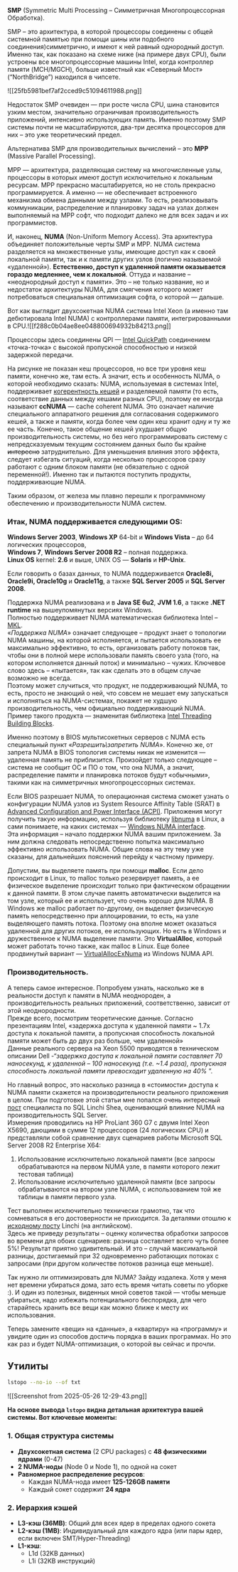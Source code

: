 **SMP** (Symmetric Multi Processing – Симметричная Многопроцессорная Обработка).  
  
SMP – это архитектура, в которой процессоры соединены с общей системной памятью при помощи шины или подобного соединения)симметрично, и имеют к ней равный однородный доступ. Именно так, как показано на схеме ниже (на примере двух CPU), были устроены все многопроцессорные машины Intel, когда контроллер памяти (MCH/MGCH), больше известный как «Северный Мост» (“NorthBridge”) находился в чипсете.

![[25fb5981bef7af2cced9c51094611988.png]]

Недостаток SMP очевиден — при росте числа CPU, шина становится узким местом, значительно ограничивая производительность приложений, интенсивно использующих память. Именно поэтому SMP системы почти не масштабируются, два-три десятка процессоров для них – это уже теоретический предел.  
  
Альтернатива SMP для производительных вычислений – это **MPP** (Massive Parallel Processing).  

MPP — архитектура, разделяющая систему на многочисленные узлы, процессоры в которых имеют доступ исключительно к локальным ресурсам. MPP прекрасно масштабируется, но не столь прекрасно программируется. А именно — не обеспечивает встроенного механизма обмена данными между узлами. То есть, реализовывать коммуникации, распределение и планировку задач на узлах должен выполняемый на MPP софт, что подходит далеко не для всех задач и их программистов.  
  
И, наконец, **NUMA** (Non-Uniform Memory Access). Эта архитектура объединяет положительные черты SMP и MPP. NUMA система разделяется на множественные узлы, имеющие доступ как к своей локальной памяти, так и к памяти других узлов (логично называемой «удаленной»). **Естественно, доступ к удаленной памяти оказывается гораздо медленнее, чем к локальной**. Оттуда и название – «неоднородный доступ к памяти». Это – не только название, но и недостаток архитектуры NUMA, для смягчения которого может потребоваться специальная оптимизация софта, о которой — дальше.  
  
Вот как выглядит двухсокетная NUMA система Intel Xeon (а именно там дебютировала Intel NUMA) с контроллерами памяти, интегрированными в CPU.![[f288c0b04ae8ee048800694932b84213.png]]

Процессоры здесь соединены QPI — [Intel QuickPath](http://en.wikipedia.org/wiki/Intel_QuickPath_Interconnect) соединением «точка-точка» с высокой пропускной способностью и низкой задержкой передачи.  
  
На рисунке не показан кеш процессоров, но все три уровня кеш памяти, конечно же, там есть. А значит, есть и особенность NUMA, о которой необходимо сказать: NUMA, используемая в системах Intel, поддерживает [когерентность кешей](http://ru.wikipedia.org/wiki/%D0%9A%D0%BE%D0%B3%D0%B5%D1%80%D0%B5%D0%BD%D1%82%D0%BD%D0%BE%D1%81%D1%82%D1%8C_%D0%BA%D1%8D%D1%88%D0%B0) и разделяемой памяти (то есть, соответствие данных между кешами разных CPU), поэтому ее иногда называют **ccNUMA** — cache coherent NUMA. Это означает наличие специального аппаратного решения для согласования содержимого кешей, а также и памяти, когда более чем один кеш хранит одну и ту же ее часть. Конечно, такое общение кешей ухудшает общую производительность системы, но без него программировать систему с непредсказуемым текущим состоянием данных было бы крайне ~~интересно~~ затруднительно. Для уменьшения влияния этого эффекта, следует избегать ситуаций, когда несколько процессоров сразу работают с одним блоком памяти (не обязательно с одной переменной!). Именно так и пытаются поступить продукты, поддерживающие NUMA.  
  
Таким образом, от железа мы плавно перешли к программному обеспечению и производительности NUMA систем.

### Итак, NUMA поддерживается следующими OS:

**Windows Server 2003**, **Windows XP** 64-bit и **Windows Vista** – до 64 логических процессоров,  
**Windows 7**, **Windows Server 2008 R2** – полная поддержка.  
**Linux OS** kernel: **2.6** и выше, UNIX OS — **Solaris** и **HP-Unix**.  
  
Если говорить о базах данных, то NUMA поддерживается **Oracle8i, Oracle9i, Oracle10g** и **Oracle11g**, а также **SQL Server 2005** и **SQL Server 2008**.  
  
Поддержка NUMA реализована и в **Java SE 6u2**, **JVM 1.6**, а также **.NET runtime** на вышеупомянутых версиях Windows.  
Полностью поддерживает NUMA математическая библиотека Intel – [MKL](http://software.intel.com/en-us/intel-mkl).  
«_Поддержка NUMA_» означает следующее – продукт знает о топологии NUMA машины, на которой исполняется, и пытается использовать ее максимально эффективно, то есть, организовать работу потоков так, чтобы они в полной мере использовали память своего узла (того, на котором исполняется данный поток) и минимально – чужих. Ключевое слово здесь – «пытается», так как сделать это в общем случае возможно не всегда.  
Поэтому может случиться, что продукт, не поддерживающий NUMA, то есть, просто не знающий о ней, что совсем не мешает ему запускаться и исполняться на NUMA-системах, покажет не худшую производительность, чем официально поддерживающий NUMA. Пример такого продукта — знаменитая библиотека [Intel Threading Building Blocks](http://threadingbuildingblocks.org/).  
  
Именно поэтому в BIOS мультисокетных серверов с NUMA есть специальный пункт «_Разрешить\запретить NUMA_». Конечно же, от запрета NUMA в BIOS топология системы никак не изменится — удаленная память не приблизится. Произойдет только следующее – система не сообщит ОС и ПО о том, что она NUMA, а значит, распределение памяти и планировка потоков будут «обычными», такими как на симметричных многопроцессорных системах.  
  
Если BIOS разрешает NUMA, то операционная система сможет узнать о конфигурации NUMA узлов из System Resource Affinity Table (SRAT) в [Advanced Configuration and Power Interface (ACPI)](http://www.acpi.info/DOWNLOADS/ACPIspec40a.pdf). Приложения могут получить такую информацию, используя библиотеку [libnuma](http://oss.sgi.com/projects/libnuma/) в Linux, а сами понимаете, на каких системах — [Windows NUMA interface](http://msdn.microsoft.com/en-us/library/windows/desktop/aa363804\(v=vs.85\).aspx).  
Эта информация – начало поддержки NUMA вашим приложением. За ним должна следовать непосредственно попытка максимально эффективно использовать NUMA. Общие слова на эту тему уже сказаны, для дальнейших пояснений перейду к частному примеру.  
  
Допустим, вы выделяете память при помощи **malloc**. Если дело происходит в Linux, то malloc только резервирует память, а ее физическое выделение происходит только при фактическом обращении к данной памяти. В этом случае память автоматически выделится на том узле, который ее и использует, что очень хорошо для NUMA. В Windows же malloc работает по-другому, он выделяет физическую память непосредственно при аллоцировании, то есть, на узле выделяющего память потока. Поэтому она вполне может оказаться удаленной для других потоков, ее использующих. Но есть в Windows и дружественное к NUMA выделение памяти. Это **VirtualAlloc**, который может работать точно также, как malloc в Linux. Еще более продвинутый вариант — [VirtualAllocExNuma](http://msdn.microsoft.com/en-us/library/windows/desktop/aa366891\(v=vs.85\).aspx) из Windows NUMA API.

### Производительность. 
А теперь самое интересное. Попробуем узнать, насколько же в реальности доступ к памяти в NUMA неоднороден, а производительность реальных приложений, соответственно, зависит от этой неоднородности.  
Прежде всего, посмотрим теоретические данные. Согласно презентациям Intel, «задержка доступа к удаленной памяти ~ 1.7x доступа к локальной памяти, а пропускная способность локальной памяти может быть до двух раз больше, чем удаленной»  
Данные реального сервера на Xeon 5500 приводятся в техническом описании Dell -“_задержка доступа к локальной памяти составляет 70 наносекунд, к удаленной – 100 наносекунд (т.е. ~1.4 раза), пропускная способность локальной памяти превосходит удаленную на 40%_ ”.

Но главный вопрос, это насколько разница в «стоимости» доступа к NUMA памяти скажется на производительности реального приложения в целом. При подготовке этой статьи мне попался очень интересный [пост](http://sqlblog.com/blogs/linchi_shea/archive/2012/01/30/performance-impact-the-cost-of-numa-remote-memory-access.aspx) специалиста по SQL Linchi Shea, оценивающий влияние NUMA на производительность SQL Server.  
Измерения проводились на HP ProLiant 360 G7 с двумя Intel Xeon X5690, дающими в сумме 12 процессоров (24 логических CPU) и представляли собой сравнение двух сценариев работы Microsoft SQL Server 2008 R2 Enterprise X64:  

1. Использование исключительно локальной памяти (все запросы обрабатываются на первом NUMA узле, в памяти которого лежит тестовая таблица)
2. Использование исключительно удаленной памяти (все запросы обрабатываются на втором узле NUMA, с использованием той же таблицы в памяти первого узла.

  
Тест выполнен исключительно технически грамотно, так что сомневаться в его достоверности не приходится. За деталями отошлю к [исходному посту](http://sqlblog.com/blogs/linchi_shea/archive/2012/01/30/performance-impact-the-cost-of-numa-remote-memory-access.aspx) Linchi (на английском).  
Здесь же приведу результаты – оценку количества обработки запросов во времени для обоих сценариев: разница составляет всего чуть более 5%! Результат приятно удивительный. И это – случай максимальной разницы, достигаемый при 32 одновременно работающих потоках с запросами (при другом количестве потоков разница еще меньше).  
  
Так нужно ли оптимизировать для NUMA? Зайду издалека. Хотя у меня нет времени убираться дома, зато есть время читать советы по уборке :). И один из полезных, виденных мной советов такой — чтобы меньше убираться, надо избежать потенциального беспорядка, для чего старайтесь хранить все вещи как можно ближе к месту их использования.  
  
Теперь замените «вещи» на «данные», а «квартиру» на «программу» и увидите один из способов достичь порядка в ваших программах. Но это как раз и будет NUMA-оптимизация, о которой вы сейчас и прочли.

## Утилиты

```bash
lstopo --no-io --of txt
```

![[Screenshot from 2025-05-26 12-29-43.png]]

**На основе вывода `lstopo` видна детальная архитектура вашей системы. Вот ключевые моменты:**
### 1. **Общая структура системы**
- **Двухсокетная система** (2 CPU packages) с **48 физическими ядрами** (0-47)
- **2 NUMA-ноды** (Node 0 и Node 1), по одной на сокет
- **Равномерное распределение ресурсов**:
    - Каждая NUMA-нода имеет **125-126GB памяти**
    - Каждый сокет содержит **24 ядра**

### 2. **Иерархия кэшей**
- **L3-кэш (36MB)**: Общий для всех ядер в пределах одного сокета
- **L2-кэш (1MB)**: Индивидуальный для каждого ядра (или пары ядер, если включен SMT/Hyper-Threading)
- **L1-кэш**:
    - L1d (32KB данных)
    - L1i (32KB инструкций)